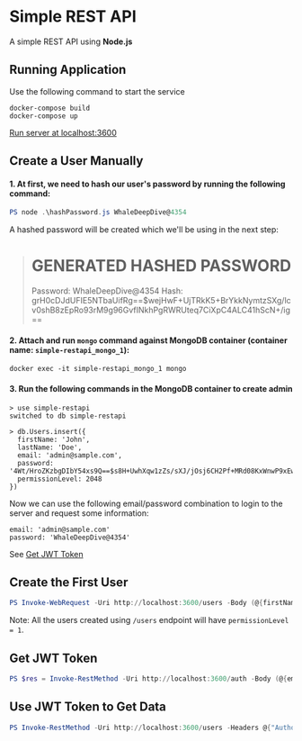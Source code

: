 # Simple REST API

A simple REST API using **Node.js**


## Running Application

Use the following command to start the service
```batchfile
docker-compose build
docker-compose up
```

[Run server at localhost:3600](https://localhost:3600)


## Create a User Manually

#### 1. At first, we need to hash our user's password by running the following command:

```powershell
PS node .\hashPassword.js WhaleDeepDive@4354
```

A hashed password will be created which we'll be using in the next step:

> GENERATED HASHED PASSWORD
> =================================================
>
> Password:       WhaleDeepDive@4354
> Hash:           grH0cDJdUFIE5NTbaUifRg==$wejHwF+UjTRkK5+BrYkkNymtzSXg/lcv0shB8zEpRo93rM9g96GvfINkhPgRWRUteq7CiXpC4ALC41hScN+/ig==

#### 2. Attach and run `mongo` command against MongoDB container (container name: `simple-restapi_mongo_1`):

```
docker exec -it simple-restapi_mongo_1 mongo
```

#### 3. Run the following commands in the MongoDB container to create admin 
```powersehll
> use simple-restapi
switched to db simple-restapi

> db.Users.insert({
  firstName: 'John',
  lastName: 'Doe',
  email: 'admin@sample.com',
  password: '4Wt/HroZKzbgDIbY54xs9Q==$s8H+UwhXqw1zZs/sXJ/jOsj6CH2Pf+MRd08KxWnwP9xEwaRQhBT4cHzTsOzIAD7S5Xc+xLbEKk0VauWWu46DLg==',
  permissionLevel: 2048
})
```

Now we can use the following email/password combination to login to the server and request some information:

```
email: 'admin@sample.com'
password: 'WhaleDeepDive@4354'
```
See [Get JWT Token](README.md#get-jwt-token)

## Create the First User
```powershell
PS Invoke-WebRequest -Uri http://localhost:3600/users -Body (@{firstName='John'; lastName='Doe'; email='admin@sample.com'; password='WhaleDeepDive@4354'; permissionLevel=2048}|ConvertTo-Json) -ContentType application/json -Method POST
```
Note: All the users created using `/users` endpoint will have `permissionLevel = 1`.


## Get JWT Token

```powershell
PS $res = Invoke-RestMethod -Uri http://localhost:3600/auth -Body (@{email='admin@sample.com';password='WhaleDeepDive@4354'}|ConvertTo-Json) -ContentType application/json -Method POST
```

## Use JWT Token to Get Data

```powershell
PS Invoke-RestMethod -Uri http://localhost:3600/users -Headers @{"Authorization"="Bearer " + $res.accessToken}
```

